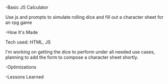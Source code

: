 -Basic JS Calculator

Use js and prompts to simulate rolling dice and fill out a character sheet for an rpg game

-How It's Made

Tech used: HTML, JS 

I'm working on getting the dice to perform under all needed use cases, planning to add the form to compose a character sheet shortly.

-Optimizations

-Lessons Learned
